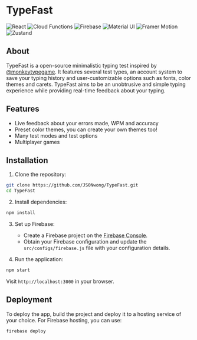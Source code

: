 # TypeFast
![React](https://img.shields.io/badge/React.js-^18.2.0-blue.svg?logo=React)
![Cloud Functions](https://img.shields.io/badge/Google_Cloud_Functions-2nd_gen-blue.svg?logo=GoogleCloud)
![Firebase](https://img.shields.io/badge/Firebase-^10.7.1-yellow.svg?logo=Firebase)
![Material UI](https://img.shields.io/badge/MUI-^5.15.3-blue.svg?logo=MUI)
![Framer Motion](https://img.shields.io/badge/Framer_Motion-^10.17.4-blue.svg?logo=framer)
![Zustand](https://img.shields.io/badge/Zustand-^4.4.7-333383)


## About
TypeFast is a open-source minimalistic typing test inspired by [@monkeytypegame](https://github.com/monkeytypegame/monkeytype). It features several test types, an account system to save your typing history and user-customizable options such as fonts, color themes and carets. TypeFast aims to be an unobtrusive and simple typing experience while providing real-time feedback about your typing.

## Features
- Live feedback about your errors made, WPM and accuracy
- Preset color themes, you can create your own themes too!
- Many test modes and test options
- Multiplayer games

## Installation

1. Clone the repository:

```bash
git clone https://github.com/JS0Nwong/TypeFast.git
cd TypeFast
```

2. Install dependencies:

```bash
npm install
```

3. Set up Firebase:

   - Create a Firebase project on the [Firebase Console](https://console.firebase.google.com/).
   - Obtain your Firebase configuration and update the `src/configs/firebase.js` file with your configuration details.

4. Run the application:

```bash
npm start
```

Visit `http://localhost:3000` in your browser.

## Deployment

To deploy the app, build the project and deploy it to a hosting service of your choice. For Firebase hosting, you can use:

```bash
firebase deploy
```

